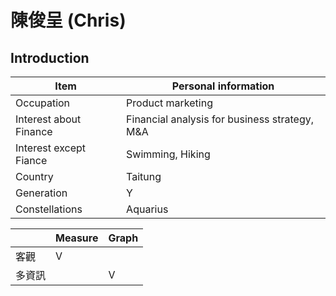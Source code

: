 # 陳俊呈 (Chris)

## Introduction

|Item|Personal information|
|----|----|
|Occupation|Product marketing|
|Interest about Finance|Financial analysis for business strategy, M&A|
|Interest except Fiance|Swimming, Hiking|
|Country|Taitung|
|Generation|Y|
|Constellations|Aquarius|


||Measure|Graph|
|---|---|---|
|客觀|V||
|多資訊||V|
